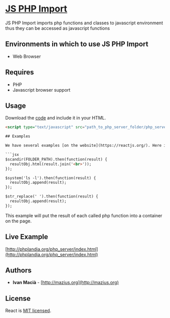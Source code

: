 # [JS PHP Import](https://github.com/macianito/js-import-php/)
JS PHP Import imports php functions and classes to javascript environment thus they can be accessed as javascript functions

## Environments in which to use JS PHP Import

- Web Browser

## Requires

- PHP
- Javascript browser support

## Usage

Download the [code](https://github.com/macianito/js-import-php/) and include it in your HTML.

```html
<script type="text/javascript" src="path_to_php_server_folder/php_server/js/jquery-2.2.0.min.js"></script>

## Examples

We have several examples [on the website](https://reactjs.org/). Here is the first one to get you started:

```jsx
$scandir(FOLDER_PATH).then(function(result) {
  resultObj.html(result.join('<br>'));
});

$system('ls -l').then(function(result) {
  resultObj.append(result);
});

$str_replace(' ').then(function(result) {
  resultObj.append(result);
});

```

This example will put the result of each called php function into a container on the page.

## Live Example ###

[http://phplandia.org/php_server/index.html](http://phplandia.org/php_server/index.html)

## Authors

* **Ivan Macià** - [http://mazius.org](http://mazius.org)

## License

React is [MIT licensed](./LICENSE).
